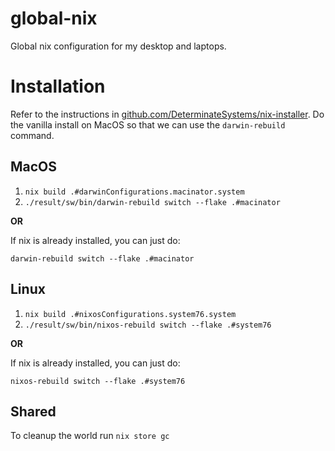 # global-nix

Global nix configuration for my desktop and laptops.

# Installation

Refer to the instructions in [github.com/DeterminateSystems/nix-installer](https://github.com/DeterminateSystems/nix-installer). Do the vanilla install on MacOS so that we can use the `darwin-rebuild` command.

## MacOS

1. `nix build .#darwinConfigurations.macinator.system`
2. `./result/sw/bin/darwin-rebuild switch --flake .#macinator`

**OR**

If nix is already installed, you can just do:

`darwin-rebuild switch --flake .#macinator`

## Linux

1. `nix build .#nixosConfigurations.system76.system`
2. `./result/sw/bin/nixos-rebuild switch --flake .#system76`

**OR**

If nix is already installed, you can just do:

`nixos-rebuild switch --flake .#system76`


## Shared

To cleanup the world run `nix store gc`
